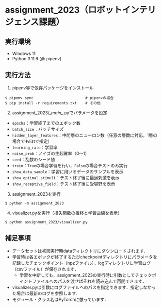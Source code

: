 # assignment_2023（ロボットインテリジェンス課題）

## 実行環境
- Windows 11
- Python 3.11.6 (@ pipenv)

## 実行方法
1. pipenv等で依存パッケージをインストール
```
$ pipenv sync                        # pipenvの場合
$ pip install -r requirements.txt    # その他
```
2. assignment_2023/\__main\__.pyでパラメータを設定
  - `epochs`：学習終了までのエポック数
  - `batch_size`：バッチサイズ
  - `hidden_layer_features`：中間層のニューロン数（任意の層数に対応，1層の場合でもlistで指定） 
  - `learning_rate`：学習率
  - `noise_prob`：ノイズの生起確率（0～1）
  - `seed`：乱数のシード値
  - `train`：`True`の場合学習を行い，`False`の場合テストのみ実行
  - `show_data_sample`：学習に用いるデータのサンプルを表示
  - `show_optimal_stimuli`：テスト終了後に最適刺激を表示
  - `show_receptive_field`：テスト終了後に受容野を表示
3. assignment_2023を実行
```
$ python -m assignment_2023
```
4. visualizer.pyを実行（損失関数の推移と学習曲線を表示）
```
$ python assignment_2023/visualizer.py
```

## 補足事項
- データセットは初回実行時dataディレクトリにダウンロードされます．
- 学習時は各エポックが終了するたびcheckpointディレクトリにパラメータを記録したチェックポイント（npzファイル），logディレクトリに学習ログ（csvファイル）が保存されます．
  - 学習を中断しても，assignment_2023の実行時に引数としてチェックポイントファイルへのパスを渡せばそれを読み込んで再開できます．
- visualizer.pyは引数にログファイルへのパスを指定できます．指定しなかった場合は最新のログを参照します．
- モジュール・クラス名はPyTorchに倣っています．

